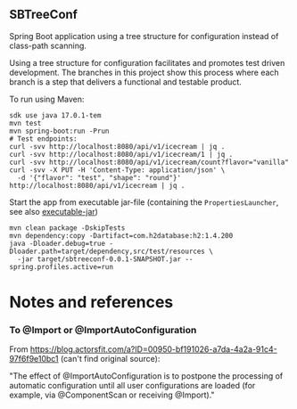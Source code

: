 SBTreeConf
----------

Spring Boot application using a tree structure for configuration instead of class-path scanning.

Using a tree structure for configuration facilitates and promotes test driven development.
The branches in this project show this process where each branch is a step that delivers a functional and testable product.

To run using Maven:

```
sdk use java 17.0.1-tem
mvn test
mvn spring-boot:run -Prun
# Test endpoints:
curl -svv http://localhost:8080/api/v1/icecream | jq .
curl -svv http://localhost:8080/api/v1/icecream/1 | jq .
curl -svv http://localhost:8080/api/v1/icecream/count?flavor="vanilla"
curl -svv -X PUT -H 'Content-Type: application/json' \
  -d '{"flavor": "test", "shape": "round"}' http://localhost:8080/api/v1/icecream | jq .
```

Start the app from executable jar-file (containing the `PropertiesLauncher`,
see also [executable-jar](https://docs.spring.io/spring-boot/docs/current/reference/html/executable-jar.html))

```
mvn clean package -DskipTests
mvn dependency:copy -Dartifact=com.h2database:h2:1.4.200
java -Dloader.debug=true -Dloader.path=target/dependency,src/test/resources \
  -jar target/sbtreeconf-0.0.1-SNAPSHOT.jar --spring.profiles.active=run
```

# Notes and references

### To @Import or @ImportAutoConfiguration

From https://blog.actorsfit.com/a?ID=00950-bf191026-a7da-4a2a-91c4-97f6f9e10bc1 (can't find original source):

"The effect of @ImportAutoConfiguration is to postpone the processing of automatic configuration until all user configurations are loaded (for example, via @ComponentScan or receiving @Import)."
